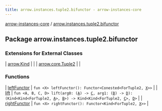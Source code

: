 ```yaml
---
title: arrow.instances.tuple2.bifunctor - arrow-instances-core
---
```


[arrow-instances-core](../index.html) / [arrow.instances.tuple2.bifunctor](./index.html)

## Package arrow.instances.tuple2.bifunctor

### Extensions for External Classes

| [arrow.Kind](arrow.-kind/index.html) |  |
| [arrow.core.Tuple2](arrow.core.-tuple2/index.html) |  |

### Functions

| [leftFunctor](left-functor.html) | `fun <X> leftFunctor(): Functor<Conested<ForTuple2, `[`X`](left-functor.html#X)`>>` |
| [lift](lift.html) | `fun <A, B, C, D> lift(arg0: (`[`A`](lift.html#A)`) -> `[`C`](lift.html#C)`, arg1: (`[`B`](lift.html#B)`) -> `[`D`](lift.html#D)`): (Kind<Kind<ForTuple2, `[`A`](lift.html#A)`>, `[`B`](lift.html#B)`>) -> Kind<Kind<ForTuple2, `[`C`](lift.html#C)`>, `[`D`](lift.html#D)`>` |
| [rightFunctor](right-functor.html) | `fun <X> rightFunctor(): Functor<Kind<ForTuple2, `[`X`](right-functor.html#X)`>>` |

